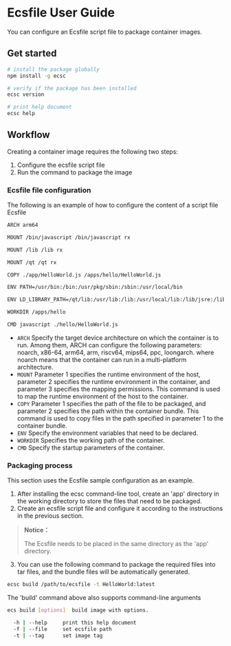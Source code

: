 # Ecsfile User Guide

You can configure an Ecsfile script file to package container images.

## Get started

``` sh
# install the package globally
npm install -g ecsc

# verify if the package has been installed
ecsc version

# print help document
ecsc help
```

## Workflow

Creating a container image requires the following two steps:

1. Configure the ecsfile script file
2. Run the command to package the image

### Ecsfile file configuration

The following is an example of how to configure the content of a script file Ecsfile

```bash
ARCH arm64

MOUNT /bin/javascript /bin/javascript rx

MOUNT /lib /lib rx

MOUNT /qt /qt rx

COPY ./app/HelloWorld.js /apps/hello/HelloWorld.js

ENV PATH=/usr/bin:/bin:/usr/pkg/sbin:/sbin:/usr/local/bin

ENV LD_LIBRARY_PATH=/qt/lib:/usr/lib:/lib:/usr/local/lib:/lib/jsre:/lib/vsoa

WORKDIR /apps/hello

CMD javascript ./hello/HelloWorld.js
```

- `ARCH` Specify the target device architecture on which the container is to run. Among them, ARCH can configure the following parameters: noarch, x86-64, arm64, arm, riscv64, mips64, ppc, loongarch. where noarch means that the container can run in a multi-platform architecture.
- `MOUNT` Parameter 1 specifies the runtime environment of the host, parameter 2 specifies the runtime environment in the container, and parameter 3 specifies the mapping permissions. This command is used to map the runtime environment of the host to the container.
- `COPY` Parameter 1 specifies the path of the file to be packaged, and parameter 2 specifies the path within the container bundle. This command is used to copy files in the path specified in parameter 1 to the container bundle.
- `ENV` Specify the environment variables that need to be declared.
- `WORKDIR` Specifies the working path of the container.
- `CMD` Specify the startup parameters of the container.

### Packaging process

This section uses the Ecsfile sample configuration as an example.

1. After installing the ecsc command-line tool, create an 'app' directory in the working directory to store the files that need to be packaged.
2. Create an ecsfile script file and configure it according to the instructions in the previous section.

>**Notice：**
>
>The Ecsfile needs to be placed in the same directory as the 'app' directory.

3. You can use the following command to package the required files into tar files, and the bundle files will be automatically generated.

```bash
ecsc build /path/to/ecsfile -t HelloWorld:latest
```

The 'build' command above also supports command-line arguments

```bash
ecs build [options]  build image with options. 

  -h | --help     print this help document
  -f | --file     set ecsfile path
  -t | --tag      set image tag
```